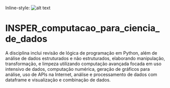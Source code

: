 Inline-style: 
![alt text](https://www.insper.edu.br/wp-content/themes/insper/dist/image/logo.png "Logo Title Text 1")


# INSPER_computacao_para_ciencia_de_dados
A disciplina inclui revisão de lógica de programação em Python, além de análise de dados estruturados e não estruturados, elaborando manipulação, transformação, e limpeza utilizando computação avançada focada em uso intensivo de dados, computação numérica, geração de gráficos para análise, uso de APIs na Internet, análise e processamento de dados com dataframe e visualização e combinação de dados.

